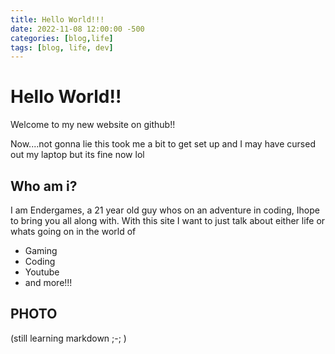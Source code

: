 ```yaml
---
title: Hello World!!!
date: 2022-11-08 12:00:00 -500
categories: [blog,life]
tags: [blog, life, dev]
---
```



# Hello World!!
Welcome to my new website on github!!

Now....not gonna lie this took me a bit to get set up and I may have cursed out my laptop but its fine now lol

## Who am i?
I am Endergames, a 21 year old guy whos on an adventure in coding, Ihope to bring you all along with. With this site I want to just talk about either life or whats going on in the world of 
* Gaming
* Coding
* Youtube
* and more!!!

## PHOTO

(still learning markdown ;-; )
